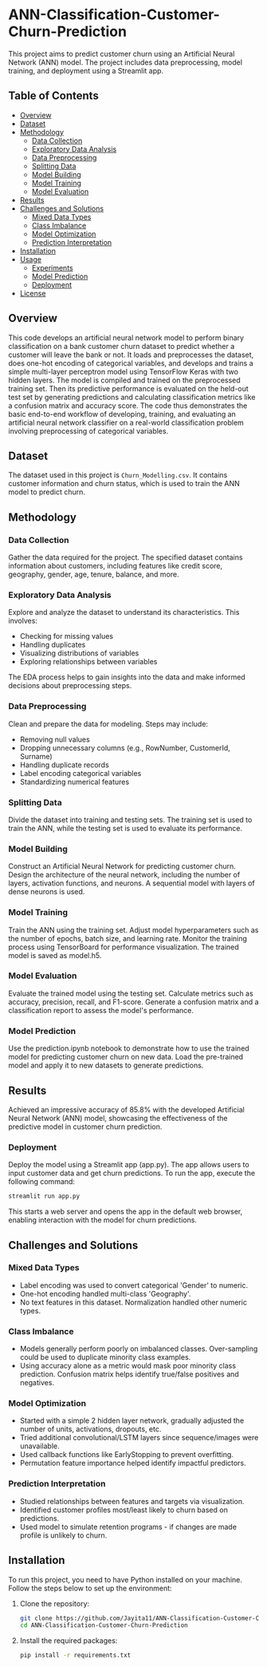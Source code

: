 # ANN-Classification-Customer-Churn-Prediction

This project aims to predict customer churn using an Artificial Neural Network (ANN) model. The project includes data preprocessing, model training, and deployment using a Streamlit app.



## Table of Contents
- [Overview](#overview)
- [Dataset](#dataset)
- [Methodology](#methodology)
  - [Data Collection](#data-collection)
  - [Exploratory Data Analysis](#exploratory-data-analysis)
  - [Data Preprocessing](#data-preprocessing)
  - [Splitting Data](#splitting-data)
  - [Model Building](#model-building)
  - [Model Training](#model-training)
  - [Model Evaluation](#model-evaluation)
- [Results](#results)
- [Challenges and Solutions](#challenges-and-solutions)
  - [Mixed Data Types](#mixed-data-types)
  - [Class Imbalance](#class-imbalance)
  - [Model Optimization](#model-optimization)
  - [Prediction Interpretation](#prediction-interpretation)
- [Installation](#installation)
- [Usage](#usage)
  - [Experiments](#experiments)
  - [Model Prediction](#model-prediction)
  - [Deployment](#deployment)
- [License](#license)

## Overview

This code develops an artificial neural network model to perform binary classification on a bank customer churn dataset to predict whether a customer will leave the bank or not. It loads and preprocesses the dataset, does one-hot encoding of categorical variables, and develops and trains a simple multi-layer perceptron model using TensorFlow Keras with two hidden layers. The model is compiled and trained on the preprocessed training set. Then its predictive performance is evaluated on the held-out test set by generating predictions and calculating classification metrics like a confusion matrix and accuracy score. The code thus demonstrates the basic end-to-end workflow of developing, training, and evaluating an artificial neural network classifier on a real-world classification problem involving preprocessing of categorical variables.

## Dataset

The dataset used in this project is `Churn_Modelling.csv`. It contains customer information and churn status, which is used to train the ANN model to predict churn.

## Methodology

### Data Collection

Gather the data required for the project. The specified dataset contains information about customers, including features like credit score, geography, gender, age, tenure, balance, and more.


### Exploratory Data Analysis

Explore and analyze the dataset to understand its characteristics. This involves:
- Checking for missing values
- Handling duplicates
- Visualizing distributions of variables
- Exploring relationships between variables

The EDA process helps to gain insights into the data and make informed decisions about preprocessing steps.

### Data Preprocessing

Clean and prepare the data for modeling. Steps may include:
- Removing null values
- Dropping unnecessary columns (e.g., RowNumber, CustomerId, Surname)
- Handling duplicate records
- Label encoding categorical variables
- Standardizing numerical features

### Splitting Data

Divide the dataset into training and testing sets. The training set is used to train the ANN, while the testing set is used to evaluate its performance.

### Model Building

Construct an Artificial Neural Network for predicting customer churn. Design the architecture of the neural network, including the number of layers, activation functions, and neurons. A sequential model with layers of dense neurons is used.

### Model Training

Train the ANN using the training set. Adjust model hyperparameters such as the number of epochs, batch size, and learning rate. Monitor the training process using TensorBoard for performance visualization. The trained model is saved as model.h5.

### Model Evaluation

Evaluate the trained model using the testing set. Calculate metrics such as accuracy, precision, recall, and F1-score. Generate a confusion matrix and a classification report to assess the model's performance.

### Model Prediction

Use the prediction.ipynb notebook to demonstrate how to use the trained model for predicting customer churn on new data. Load the pre-trained model and apply it to new datasets to generate predictions.

## Results

Achieved an impressive accuracy of 85.8% with the developed Artificial Neural Network (ANN) model, showcasing the effectiveness of the predictive model in customer churn prediction.

### Deployment
Deploy the model using a Streamlit app (app.py). The app allows users to input customer data and get churn predictions. To run the app, execute the following command:
```sh
streamlit run app.py
```


This starts a web server and opens the app in the default web browser, enabling interaction with the model for churn predictions.

## Challenges and Solutions

### Mixed Data Types

- Label encoding was used to convert categorical 'Gender' to numeric.
- One-hot encoding handled multi-class 'Geography'.
- No text features in this dataset. Normalization handled other numeric types.

### Class Imbalance

- Models generally perform poorly on imbalanced classes. Over-sampling could be used to duplicate minority class examples.
- Using accuracy alone as a metric would mask poor minority class prediction. Confusion matrix helps identify true/false positives and negatives.

### Model Optimization

- Started with a simple 2 hidden layer network, gradually adjusted the number of units, activations, dropouts, etc.
- Tried additional convolutional/LSTM layers since sequence/images were unavailable.
- Used callback functions like EarlyStopping to prevent overfitting.
- Permutation feature importance helped identify impactful predictors.

### Prediction Interpretation

- Studied relationships between features and targets via visualization.
- Identified customer profiles most/least likely to churn based on predictions.
- Used model to simulate retention programs - if changes are made profile is unlikely to churn.

## Installation

To run this project, you need to have Python installed on your machine. Follow the steps below to set up the environment:

1. Clone the repository:
    ```sh
    git clone https://github.com/Jayita11/ANN-Classification-Customer-Churn-Prediction/tree/main.git
    cd ANN-Classification-Customer-Churn-Prediction
    ```

2. Install the required packages:
    ```sh
    pip install -r requirements.txt
    ```


